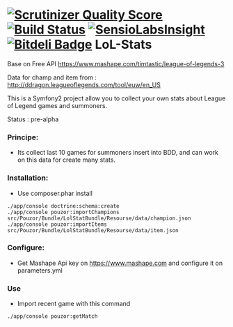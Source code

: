 [![Scrutinizer Quality Score](https://scrutinizer-ci.com/g/Pouzor/LoL-Stats/badges/quality-score.png?s=e9abed3afa30543dc9c97102a8af698040f02bce)](https://scrutinizer-ci.com/g/Pouzor/LoL-Stats/)
[![Build Status](https://travis-ci.org/Pouzor/LoL-Stats.png?branch=master)](https://travis-ci.org/Pouzor/LoL-Stats)
[![SensioLabsInsight](https://insight.sensiolabs.com/projects/7527040b-2b75-4697-8987-5b5a94cb2dbe/mini.png)](https://insight.sensiolabs.com/projects/7527040b-2b75-4697-8987-5b5a94cb2dbe)
[![Bitdeli Badge](https://d2weczhvl823v0.cloudfront.net/Pouzor/lol-stats/trend.png)](https://bitdeli.com/free "Bitdeli Badge")
LoL-Stats
=========

Base on Free API https://www.mashape.com/timtastic/league-of-legends-3

Data for champ and item from : http://ddragon.leagueoflegends.com/tool/euw/en_US

This is a Symfony2 project allow you to collect your own stats about League of Legend games and summoners.

Status : pre-alpha

### Principe: 

 - Its collect last 10 games for summoners insert into BDD, and can work on this data for create many stats.


### Installation:
- Use composer.phar install

```
./app/console doctrine:schema:create
./app/console pouzor:importChampions src/Pouzor/Bundle/LolStatBundle/Resourse/data/champion.json
./app/console pouzor:importItems src/Pouzor/Bundle/LolStatBundle/Resourse/data/item.json
```


### Configure:
- Get Mashape Api key on https://www.mashape.com and configure it on parameters.yml

### Use
- Import recent game with this command 
 
``` 
./app/console pouzor:getMatch
```


